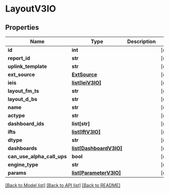 # LayoutV3IO

## Properties
Name | Type | Description | Notes
------------ | ------------- | ------------- | -------------
**id** | **int** |  | [optional] 
**report_id** | **str** |  | [optional] 
**uplink_template** | **str** |  | [optional] 
**ext_source** | [**ExtSource**](ExtSource.md) |  | [optional] 
**ieis** | [**list[IeiV3IO]**](IeiV3IO.md) |  | [optional] 
**layout_fm_ts** | **str** |  | [optional] 
**layout_d_bs** | **str** |  | [optional] 
**name** | **str** |  | [optional] 
**actype** | **str** |  | [optional] 
**dashboard_ids** | **list[str]** |  | [optional] 
**ifts** | [**list[IftV3IO]**](IftV3IO.md) |  | [optional] 
**dtype** | **str** |  | [optional] 
**dashboards** | [**list[DashboardV3IO]**](DashboardV3IO.md) |  | [optional] 
**can_use_alpha_call_ups** | **bool** |  | [optional] 
**engine_type** | **str** |  | [optional] 
**params** | [**list[ParameterV3IO]**](ParameterV3IO.md) |  | [optional] 

[[Back to Model list]](../README.md#documentation-for-models) [[Back to API list]](../README.md#documentation-for-api-endpoints) [[Back to README]](../README.md)


